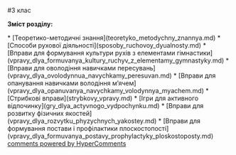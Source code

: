 <div id="hypercomments_widget" class="js-hypercomments-widget invisible"></div>

#3 клас

<p><b>Зміст розділу:</b></p>
  * [Теоретико-методичні знання](teoretyko_metodychny_znannya.md)
  * [Способи рухової діяльності](sposoby_ruchovoy_dyualnosty.md)
    * [Вправи для формування культури рухів з елементами гімнастики](vpravy_dlya_formuvanya_kultury_ruchyv_z_elementamy_gymnastyky.md)
    * [Вправи для оволодіння навичками пересувань](vpravy_dlya_ovolodynnua_navychkamy_peresuvan.md)
    * [Вправи для опанування навичками володіння м’ячем](vpravy_dlya_opanuvanya_navychkamy_volodynnya_myachem.md)
    * [Стрибкові вправи](strybkovy_vpravy.md)
    * [Ігри для активного відпочинку](gry_dlya_actyvnogo_vydpochynku.md)
    * [Вправи для розвитку фізичних якостей](vpravy_dlya_rozvytku_phyzychnych_yakostey.md)
    * [Вправи для формування постави і профілактики плоскостопості](vpravy_dlya_formuvanya_postavy_prophylactyky_ploskostoposty.md)


<div class="js-hypercomments-container">
<a href="http://hypercomments.com" class="hc-link" title="comments widget">comments powered by HyperComments</a>
</div>